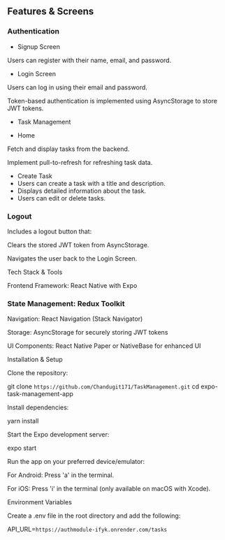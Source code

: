 

## Features & Screens

### Authentication

- Signup Screen

Users can register with their name, email, and password.

- Login Screen

Users can log in using their email and password.

Token-based authentication is implemented using AsyncStorage to store JWT tokens.

- Task Management

- Home 

Fetch and display tasks from the backend.

Implement pull-to-refresh for refreshing task data.

- Create Task 
 - Users can create a task with a title and description.
- Displays detailed information about the task.
- Users can edit or delete tasks.

### Logout

Includes a logout button that:

Clears the stored JWT token from AsyncStorage.

Navigates the user back to the Login Screen.

Tech Stack & Tools

Frontend Framework: React Native with Expo

### State Management: Redux Toolkit

Navigation: React Navigation (Stack Navigator)

Storage: AsyncStorage for securely storing JWT tokens

UI Components: React Native Paper or NativeBase for enhanced UI

Installation & Setup

Clone the repository:

git clone `https://github.com/Chandugit171/TaskManagement.git`
cd expo-task-management-app

Install dependencies:

yarn install

Start the Expo development server:

expo start

Run the app on your preferred device/emulator:

For Android: Press 'a' in the terminal.

For iOS: Press 'i' in the terminal (only available on macOS with Xcode).

Environment Variables

Create a .env file in the root directory and add the following:

API_URL=`https://authmodule-ifyk.onrender.com/tasks`
